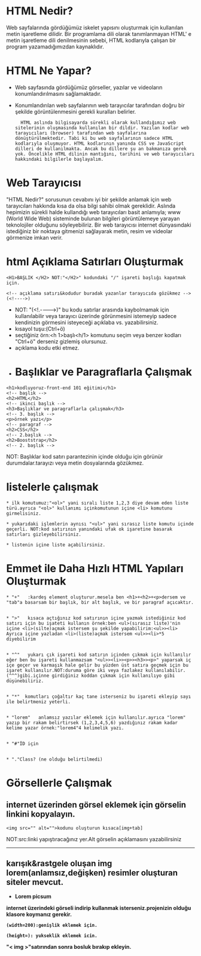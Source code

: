 # HTML Nedir?
Web sayfalarında gördüğümüz iskelet yapısını oluşturmak için kullanılan metin işaretleme dilidir. Bir programlama dili olarak tanımlanmayan HTML' e metin işaretleme dili denilmesinin sebebi, HTML kodlarıyla çalışan bir program yazamadığımızdan kaynaklıdır.
# HTML Ne Yapar?
- Web sayfasında gördüğümüz görseller, yazılar ve videoların konumlandırılmasını sağlamaktadır.
- Konumlandırılan web sayfalarının web tarayıcılar tarafından doğru bir şekilde görüntülenmesini gerekli kuralları belirler.

        HTML aslında bilgisayarda sürekli olarak kullandığımız web sitelerinin oluşmasında kullanılan bir dildir. Yazılan kodlar web tarayıcıları (browser) tarafından web sayfalarına dönüştürülmektedir. Tabi ki bu web sayfalarının sadece HTML kodlarıyla oluşmuyor. HTML kodlarının yanında CSS ve JavaScript dilleri de kullanılmakta. Ancak bu dillere şu an bakmanıza gerek yok. Öncelikle HTML dilinin mantığını, tarihini ve web tarayıcıları hakkındaki bilgilerle başlayalım.

# Web Tarayıcısı
"HTML Nedir?" sorusunun cevabını iyi bir şekilde anlamak için web tarayıcıları hakkında kısa da olsa bilgi sahibi olmak gereklidir. Aslında hepimizin sürekli halde kullandığı web tarayıcıları basit anlamıyla; www (World Wide Web) sisteminde bulunan bilgileri görüntülemeye yarayan teknolojiler olduğunu söyleyebiliriz. Bir web tarayıcısı internet dünyasındaki istediğiniz bir noktaya gitmenizi sağlayarak metin, resim ve videolar görmenize imkan verir.

# html Açıklama Satırları Oluşturmak
```
<H1>BAŞLIK </H2> NOT:"</H2>" kodundaki "/" işareti başlığı kapatmak için.

<!-- açıklama satırı&kodudur buradak yazanlar tarayıcıda gözükmez --> (<!---->)
```
- NOT: "(<!.---->)" bu kodu satırlar arasında kaybolmamak için kullanılabilir veya tarayıcı üzerinde görünmesini istemeyip sadece kendinizin görmesini isteyeceği açıklaba vs. yazabilirsiniz.
- kısayol tuşu:(Ctrl+ö)
- seçtiğiniz örn:<h 1>başlı<h/1> komutunu seçim veya benzer kodları  "Ctrl+ö" derseniz gizlemiş olursunuz.
- açıklama kodu etki etmez.
- # Başlıklar ve Paragraflarla Çalışmak
```
<h1>kodluyoruz-front-end 101 eğitimi</h1>
<!-- başlık -->
<h2>HTML</h2>
<!-- ikinci başlık -->
<h3>Başlıklar ve paragraflarla çalışmak</h3>
<!-- 3. başlık -->
<p>örnek yazı</p>
<!-- paragraf -->
<h2>CSS</h2>
<!-- 2.başlık -->
<h2>Booststrap</h2>
<!-- 2. başlık -->
````
NOT: Başlıklar kod satırı parantezinin içinde olduğu için görünür durumdalar.tarayızı veya metin dosyalarında gözükmez.

# listelerle çalışmak
```
* ilk komutumuz:"<ol>" yani sıralı liste 1,2,3 diye devam eden liste türü.ayrıca "<ol>" kullanımı içinkomutunun içine <li> komutunu girmelisiniz.

* yukarıdaki işlemlerin aynısı "<ul>" yani sırasız liste komutu içinde geçerli. NOT:kod satırının yanındaki ufak ok işaretine basarak satırları gizleyebilirsiniz.

* listenin içine liste açabilirsiniz.
```
# Emmet ile Daha Hızlı HTML Yapıları Oluşturmak

```
* "+"   :kardeş element oluşturur.mesela ben <h1>+<h2>+<p>dersem ve "tab"a basarsam bir başlık, bir alt başlık, ve bir paragraf açıcaktır.


* ">"   kısaca açtığınız kod satırının içine yazmak istediğiniz kod satırı için bu işateti kullanın örnek:ben <ul>(sırasız liste)'nin içine <li>(silte)açmak istersem şu şekilde yapabilirim:<ul>><li> Ayrıca içine yazladan <li>(liste)açmak istersem <ul>><li>*5 diyebilirim


* "^"   yukarı çık işareti kod satırın içinden çıkmak için kullanılır eğer ben bu işareti kullanmazsam "<ul>><li>><p>><h3>><p>" yaparsak iç içe geçer ve karmaşık hale gelir bu yüzden üst satıra geçmek için bu işaret kullanılır.NOT:duruma göre iki veya fazlakez kullanılabilir.(^^^)gibi.içinne girdiğiniz koddan çıkmak için kullanılıyo gibi düşünebiliriz.


* "*"  komutları çoğaltır kaç tane isterseniz bu işareti ekleyip sayı ile belirtmeniz yeterli.


* "lorem"   anlamsız yazılar eklemek için kullanılır.ayrıca "lorem" yazıp bir rakam belirtirsek (1,2,3,4,5,6) yazdığınız rakam kadar kelime yazar örnek:"lorem4"4 kelimelik yazı.


* "#"İD için


* "."Class? (ne olduğu belirtilmedi)
```

# Görsellerle Çalışmak

internet üzerinden görsel eklemek için görselin linkini kopyalayın.
-
```
<img src="" alt="">kodunu oluşturun kısaca[img+tab]
````
NOT:src:linki yapıştıracağınız yer.Alt görselin açıklamasını yazabilirsiniz

-----
karışık&rastgele oluşan img lorem(anlamsız,değişken) resimler oluşturan siteler mevcut.
---
* <strong>Lorem picsum

internet üzerindeki görseli indirip kullanmak isterseniz.projenizin olduğu klasore koymanız gerekir.

```
(width=200):genişlik eklemek için.

(height=): yukseklik eklemek icin.
````

"< img >"satırından sonra bosluk bırakıp ekleyin.